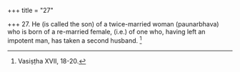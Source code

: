 +++
title = "27"

+++
27. He (is called the son) of a twice-married woman (paunarbhava) who is born of a re-married female, (i.e.) of one who, having left an impotent man, has taken a second husband. [^25] 


[^25]:  Vasiṣṭha XVII, 18-20.
